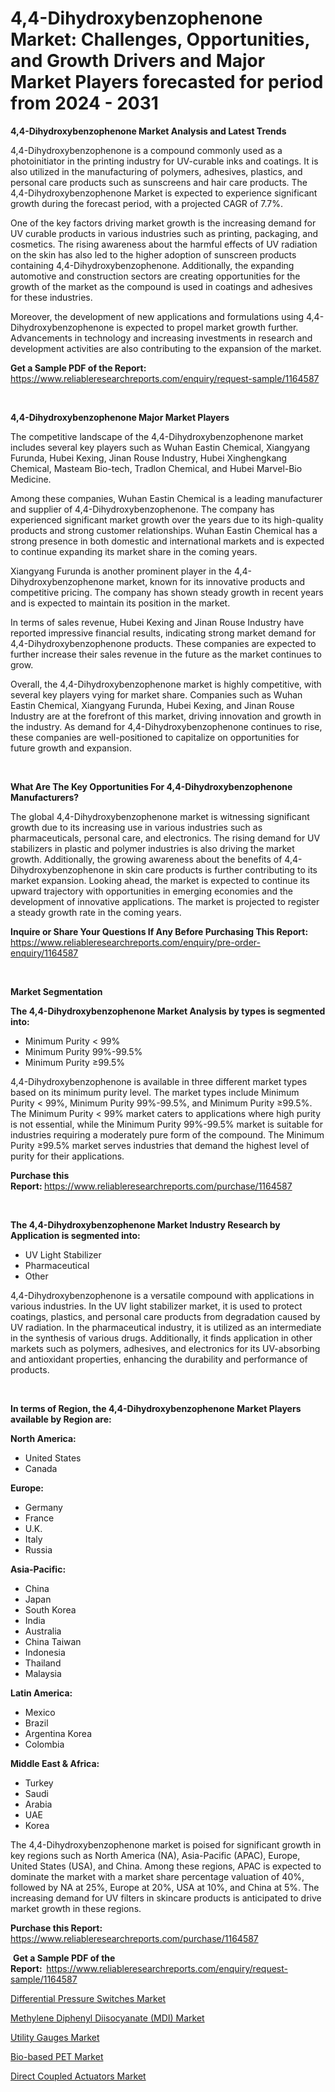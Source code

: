 <p><h1>4,4-Dihydroxybenzophenone Market: Challenges, Opportunities, and Growth Drivers and Major Market Players forecasted for period from 2024 - 2031</h1></p><p><strong>4,4-Dihydroxybenzophenone Market Analysis and Latest Trends</strong></p>
<p><p>4,4-Dihydroxybenzophenone is a compound commonly used as a photoinitiator in the printing industry for UV-curable inks and coatings. It is also utilized in the manufacturing of polymers, adhesives, plastics, and personal care products such as sunscreens and hair care products. The 4,4-Dihydroxybenzophenone Market is expected to experience significant growth during the forecast period, with a projected CAGR of 7.7%.</p><p>One of the key factors driving market growth is the increasing demand for UV curable products in various industries such as printing, packaging, and cosmetics. The rising awareness about the harmful effects of UV radiation on the skin has also led to the higher adoption of sunscreen products containing 4,4-Dihydroxybenzophenone. Additionally, the expanding automotive and construction sectors are creating opportunities for the growth of the market as the compound is used in coatings and adhesives for these industries.</p><p>Moreover, the development of new applications and formulations using 4,4-Dihydroxybenzophenone is expected to propel market growth further. Advancements in technology and increasing investments in research and development activities are also contributing to the expansion of the market.</p></p>
<p><strong>Get a Sample PDF of the Report:&nbsp;</strong> <a href="https://www.reliableresearchreports.com/enquiry/request-sample/1164587">https://www.reliableresearchreports.com/enquiry/request-sample/1164587</a></p>
<p>&nbsp;</p>
<p><strong>4,4-Dihydroxybenzophenone Major Market Players</strong></p>
<p><p>The competitive landscape of the 4,4-Dihydroxybenzophenone market includes several key players such as Wuhan Eastin Chemical, Xiangyang Furunda, Hubei Kexing, Jinan Rouse Industry, Hubei Xinghengkang Chemical, Masteam Bio-tech, Tradlon Chemical, and Hubei Marvel-Bio Medicine.</p><p>Among these companies, Wuhan Eastin Chemical is a leading manufacturer and supplier of 4,4-Dihydroxybenzophenone. The company has experienced significant market growth over the years due to its high-quality products and strong customer relationships. Wuhan Eastin Chemical has a strong presence in both domestic and international markets and is expected to continue expanding its market share in the coming years.</p><p>Xiangyang Furunda is another prominent player in the 4,4-Dihydroxybenzophenone market, known for its innovative products and competitive pricing. The company has shown steady growth in recent years and is expected to maintain its position in the market.</p><p>In terms of sales revenue, Hubei Kexing and Jinan Rouse Industry have reported impressive financial results, indicating strong market demand for 4,4-Dihydroxybenzophenone products. These companies are expected to further increase their sales revenue in the future as the market continues to grow.</p><p>Overall, the 4,4-Dihydroxybenzophenone market is highly competitive, with several key players vying for market share. Companies such as Wuhan Eastin Chemical, Xiangyang Furunda, Hubei Kexing, and Jinan Rouse Industry are at the forefront of this market, driving innovation and growth in the industry. As demand for 4,4-Dihydroxybenzophenone continues to rise, these companies are well-positioned to capitalize on opportunities for future growth and expansion.</p></p>
<p>&nbsp;</p>
<p><strong>What Are The Key Opportunities For 4,4-Dihydroxybenzophenone Manufacturers?</strong></p>
<p><p>The global 4,4-Dihydroxybenzophenone market is witnessing significant growth due to its increasing use in various industries such as pharmaceuticals, personal care, and electronics. The rising demand for UV stabilizers in plastic and polymer industries is also driving the market growth. Additionally, the growing awareness about the benefits of 4,4-Dihydroxybenzophenone in skin care products is further contributing to its market expansion. Looking ahead, the market is expected to continue its upward trajectory with opportunities in emerging economies and the development of innovative applications. The market is projected to register a steady growth rate in the coming years.</p></p>
<p><strong>Inquire or Share Your Questions If Any Before Purchasing This Report:</strong> <a href="https://www.reliableresearchreports.com/enquiry/pre-order-enquiry/1164587">https://www.reliableresearchreports.com/enquiry/pre-order-enquiry/1164587</a></p>
<p>&nbsp;</p>
<p><strong>Market Segmentation</strong></p>
<p><strong>The 4,4-Dihydroxybenzophenone Market Analysis by types is segmented into:</strong></p>
<p><ul><li>Minimum Purity < 99%</li><li>Minimum Purity 99%-99.5%</li><li>Minimum Purity ≥99.5%</li></ul></p>
<p><p>4,4-Dihydroxybenzophenone is available in three different market types based on its minimum purity level. The market types include Minimum Purity < 99%, Minimum Purity 99%-99.5%, and Minimum Purity ≥99.5%. The Minimum Purity < 99% market caters to applications where high purity is not essential, while the Minimum Purity 99%-99.5% market is suitable for industries requiring a moderately pure form of the compound. The Minimum Purity ≥99.5% market serves industries that demand the highest level of purity for their applications.</p></p>
<p><strong>Purchase this Report:&nbsp;</strong><a href="https://www.reliableresearchreports.com/purchase/1164587">https://www.reliableresearchreports.com/purchase/1164587</a></p>
<p>&nbsp;</p>
<p><strong>The 4,4-Dihydroxybenzophenone Market Industry Research by Application is segmented into:</strong></p>
<p><ul><li>UV Light Stabilizer</li><li>Pharmaceutical</li><li>Other</li></ul></p>
<p><p>4,4-Dihydroxybenzophenone is a versatile compound with applications in various industries. In the UV light stabilizer market, it is used to protect coatings, plastics, and personal care products from degradation caused by UV radiation. In the pharmaceutical industry, it is utilized as an intermediate in the synthesis of various drugs. Additionally, it finds application in other markets such as polymers, adhesives, and electronics for its UV-absorbing and antioxidant properties, enhancing the durability and performance of products.</p></p>
<p>&nbsp;</p>
<p><strong>In terms of Region, the 4,4-Dihydroxybenzophenone Market Players available by Region are:</strong></p>
<p>
    <p> <strong> North America: </strong>
        <ul>
            <li>United States</li>
            <li>Canada</li>
        </ul>
        </p> 
    <p> <strong> Europe: </strong>
        <ul>
            <li>Germany</li>
            <li>France</li>
            <li>U.K.</li>
            <li>Italy</li>
            <li>Russia</li>
        </ul>
        </p> 
    <p> <strong> Asia-Pacific: </strong>
        <ul>
            <li>China</li>
            <li>Japan</li>
            <li>South Korea</li>
            <li>India</li>
            <li>Australia</li>
            <li>China Taiwan</li>
            <li>Indonesia</li>
            <li>Thailand</li>
            <li>Malaysia</li>
        </ul>
        </p> 
    <p> <strong> Latin America: </strong>
        <ul>
            <li>Mexico</li>
            <li>Brazil</li>
            <li>Argentina Korea</li>
            <li>Colombia</li>
        </ul>
        </p> 
    <p> <strong> Middle East & Africa: </strong>
        <ul>
            <li>Turkey</li>
            <li>Saudi</li>
            <li>Arabia</li>
            <li>UAE</li>
            <li>Korea</li>
        </ul>
    </p>
    </p>
<p><p>The 4,4-Dihydroxybenzophenone market is poised for significant growth in key regions such as North America (NA), Asia-Pacific (APAC), Europe, United States (USA), and China. Among these regions, APAC is expected to dominate the market with a market share percentage valuation of 40%, followed by NA at 25%, Europe at 20%, USA at 10%, and China at 5%. The increasing demand for UV filters in skincare products is anticipated to drive market growth in these regions.</p></p>
<p><strong>Purchase this Report: </strong><a href="https://www.reliableresearchreports.com/purchase/1164587">https://www.reliableresearchreports.com/purchase/1164587</a></p>
<p>&nbsp;<strong>Get a Sample PDF of the Report:&nbsp;&nbsp;</strong><a href="https://www.reliableresearchreports.com/enquiry/request-sample/1164587">https://www.reliableresearchreports.com/enquiry/request-sample/1164587</a></p>
<p><strong></strong></p>
<p><p><a href="https://medium.com/@ruthfranklin11/differential-pressure-switches-market-furnishes-information-on-market-share-market-trends-and-e0403642f491">Differential Pressure Switches Market</a></p><p><a href="https://github.com/castoriffic/Market-Research-Report-List-3/blob/main/methylene-diphenyl-diisocyanate-mdi-market.md">Methylene Diphenyl Diisocyanate (MDI) Market</a></p><p><a href="https://medium.com/@ruthfranklin11/utility-gauges-market-size-reveals-the-best-marketing-channels-in-global-industry-c18282956cbe">Utility Gauges Market</a></p><p><a href="https://github.com/yoshih12/Market-Research-Report-List-1/blob/main/bio-based-pet-market.md">Bio-based PET Market</a></p><p><a href="https://medium.com/@lulukerluke/direct-coupled-actuators-market-analysis-and-sze-forecasted-for-period-from-2024-to-2031-582427967916">Direct Coupled Actuators Market</a></p></p>